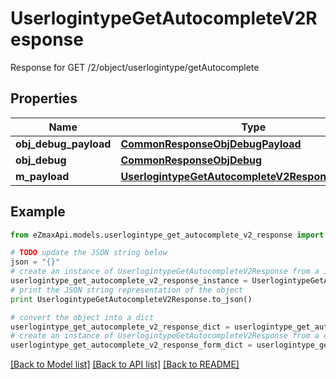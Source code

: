 # UserlogintypeGetAutocompleteV2Response

Response for GET /2/object/userlogintype/getAutocomplete

## Properties

Name | Type | Description | Notes
------------ | ------------- | ------------- | -------------
**obj_debug_payload** | [**CommonResponseObjDebugPayload**](CommonResponseObjDebugPayload.md) |  | 
**obj_debug** | [**CommonResponseObjDebug**](CommonResponseObjDebug.md) |  | [optional] 
**m_payload** | [**UserlogintypeGetAutocompleteV2ResponseMPayload**](UserlogintypeGetAutocompleteV2ResponseMPayload.md) |  | 

## Example

```python
from eZmaxApi.models.userlogintype_get_autocomplete_v2_response import UserlogintypeGetAutocompleteV2Response

# TODO update the JSON string below
json = "{}"
# create an instance of UserlogintypeGetAutocompleteV2Response from a JSON string
userlogintype_get_autocomplete_v2_response_instance = UserlogintypeGetAutocompleteV2Response.from_json(json)
# print the JSON string representation of the object
print UserlogintypeGetAutocompleteV2Response.to_json()

# convert the object into a dict
userlogintype_get_autocomplete_v2_response_dict = userlogintype_get_autocomplete_v2_response_instance.to_dict()
# create an instance of UserlogintypeGetAutocompleteV2Response from a dict
userlogintype_get_autocomplete_v2_response_form_dict = userlogintype_get_autocomplete_v2_response.from_dict(userlogintype_get_autocomplete_v2_response_dict)
```
[[Back to Model list]](../README.md#documentation-for-models) [[Back to API list]](../README.md#documentation-for-api-endpoints) [[Back to README]](../README.md)


